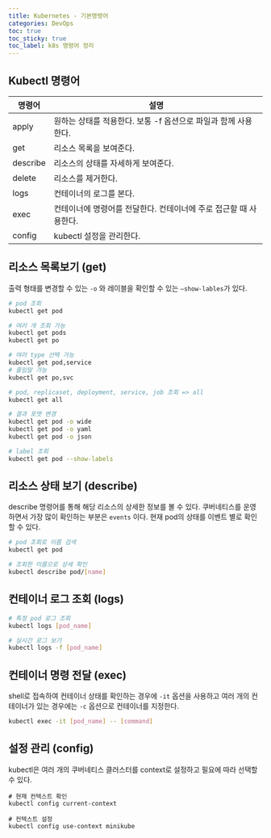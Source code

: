 ```yaml
---
title: Kubernetes - 기본명령어
categories: DevOps
toc: true
toc_sticky: true
toc_label: k8s 명령어 정리
---
```


## Kubectl 명령어

| 명령어 | 설명 |
| --- | --- |
| apply | 원하는 상태를 적용한다. 보통 -f 옵션으로 파일과 함께 사용한다. |
| get | 리소스 목록을 보여준다. |
| describe | 리소스의 상태를 자세하게 보여준다. |
| delete | 리소스를 제거한다. |
| logs | 컨테이너의 로그를 본다. |
| exec | 컨테이너에 명령어를 전달한다. 컨테이너에 주로 접근할 때 사용한다. |
| config | kubectl 설정을 관리한다. |

## 리소스 목록보기 (get)

출력 형태를 변경할 수 있는 `-o` 와 레이블을 확인할 수 있는 `—show-lables`가 있다.

```bash
# pod 조회
kubectl get pod

# 여러 개 조회 가능
kubectl get pods
kubectl get po

# 여러 type 선택 가능
kubectl get pod,service
# 줄임말 가능
kubectl get po,svc

# pod, replicaset, deployment, service, job 조회 => all
kubectl get all

# 결과 포맷 변경
kubectl get pod -o wide
kubectl get pod -o yaml
kubectl get pod -o json

# label 조회
kubectl get pod --show-labels
```

## 리소스 상태 보기 (describe)

describe 명령어를 통해 해당 리소스의 상세한 정보를 볼 수 있다. 쿠버네티스를 운영하면서 가장 많이 확인하는 부분은 `events` 이다. 현재 pod의 상태를 이벤트 별로 확인할 수 있다.

```bash
# pod 조회로 이름 검색
kubectl get pod

# 조회한 이름으로 상세 확인
kubectl describe pod/[name] 
```

## 컨테이너 로그 조회 (logs)

```bash
# 특정 pod 로그 조회
kubectl logs [pod_name]

# 실시간 로그 보기
kubectl logs -f [pod_name]
```

## 컨테이너 명령 전달 (exec)

shell로 접속하여 컨테이너 상태를 확인하는 경우에 `-it` 옵션을 사용하고 여러 개의 컨테이너가 있는 경우에는 `-c` 옵션으로 컨테이너를 지정한다. 

```bash
kubectl exec -it [pod_name] -- [command]
```

## 설정 관리 (config)

kubectl은 여러 개의 쿠버네티스 클러스터를 context로 설정하고 필요에 따라 선택할 수 있다.
```
# 현재 컨텍스트 확인
kubectl config current-context

# 컨텍스트 설정
kubectl config use-context minikube
```
